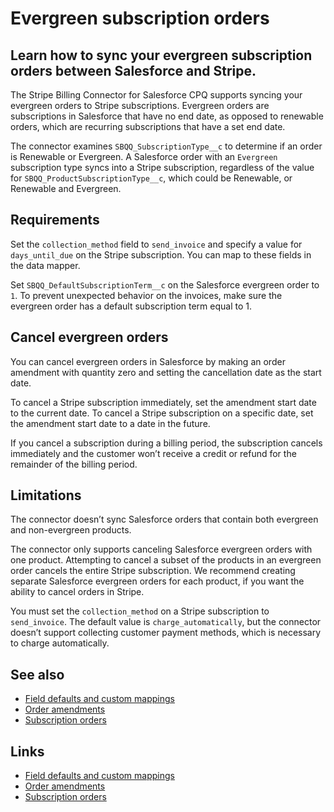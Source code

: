 # Evergreen subscription orders

## Learn how to sync your evergreen subscription orders between Salesforce and Stripe.

The Stripe Billing Connector for Salesforce CPQ supports syncing your evergreen
orders to Stripe subscriptions. Evergreen orders are subscriptions in Salesforce
that have no end date, as opposed to renewable orders, which are recurring
subscriptions that have a set end date.

The connector examines `SBQQ_SubscriptionType__c` to determine if an order is
Renewable or Evergreen. A Salesforce order with an `Evergreen` subscription type
syncs into a Stripe subscription, regardless of the value for
`SBQQ_ProductSubscriptionType__c`, which could be Renewable, or Renewable and
Evergreen.

## Requirements

Set the `collection_method` field to `send_invoice` and specify a value for
`days_until_due` on the Stripe subscription. You can map to these fields in the
data mapper.

Set `SBQQ_DefaultSubscriptionTerm__c` on the Salesforce evergreen order to `1`.
To prevent unexpected behavior on the invoices, make sure the evergreen order
has a default subscription term equal to 1.

## Cancel evergreen orders

You can cancel evergreen orders in Salesforce by making an order amendment with
quantity zero and setting the cancellation date as the start date.

To cancel a Stripe subscription immediately, set the amendment start date to the
current date. To cancel a Stripe subscription on a specific date, set the
amendment start date to a date in the future.

If you cancel a subscription during a billing period, the subscription cancels
immediately and the customer won’t receive a credit or refund for the remainder
of the billing period.

## Limitations

The connector doesn’t sync Salesforce orders that contain both evergreen and
non-evergreen products.

The connector only supports canceling Salesforce evergreen orders with one
product. Attempting to cancel a subset of the products in an evergreen order
cancels the entire Stripe subscription. We recommend creating separate
Salesforce evergreen orders for each product, if you want the ability to cancel
orders in Stripe.

You must set the `collection_method` on a Stripe subscription to `send_invoice`.
The default value is `charge_automatically`, but the connector doesn’t support
collecting customer payment methods, which is necessary to charge automatically.

## See also

- [Field defaults and custom
mappings](https://docs.stripe.com/connectors/salesforce-cpq/field-mappings)
- [Order
amendments](https://docs.stripe.com/connectors/salesforce-cpq/subscription-order-amendments)
- [Subscription
orders](https://docs.stripe.com/connectors/salesforce-cpq/subscriptions)

## Links

- [Field defaults and custom
mappings](https://docs.stripe.com/connectors/salesforce-cpq/field-mappings)
- [Order
amendments](https://docs.stripe.com/connectors/salesforce-cpq/subscription-order-amendments)
- [Subscription
orders](https://docs.stripe.com/connectors/salesforce-cpq/subscriptions)